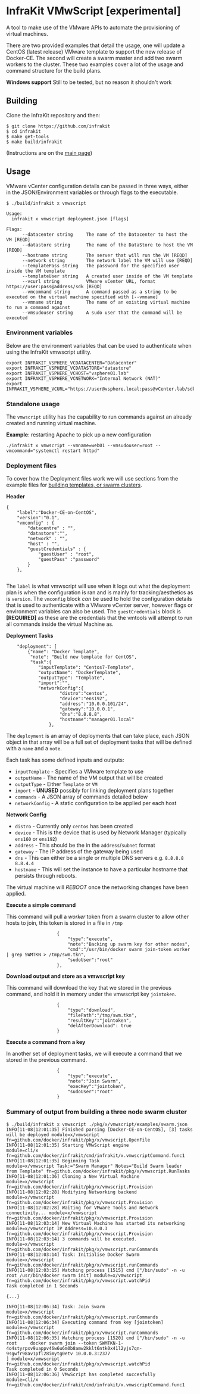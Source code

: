 # InfraKit VMwScript [experimental]

A tool to make use of the VMware APIs to automate the provisioning of virtual machines.

There are two provided examples that detail the usage, one will update a CentOS (latest release) VMware
template to support the new release of Docker-CE. The second will create a swarm master and add two 
swarm workers to the cluster. These two examples cover a lot of the usage and command structure for the 
build plans.

**Windows support** Still to be tested, but no reason it shouldn't work

## Building
Clone the InfraKit repository and then:

```
$ git clone https://github.com/infrakit
$ cd infrakit
$ make get-tools
$ make build/infrakit
```

(Instructions are on the [main page](http://github.com/docker/infrakit)) 



## Usage

VMware vCenter configuration details can be passed in three ways, either in the JSON/Environment variables or through flags to the executable.

```
$ ./build/infrakit x vmwscript

Usage:
  infrakit x vmwscript deployment.json [flags]

Flags:
      --datacenter string     The name of the Datacenter to host the VM [REQD]
      --datastore string      The name of the DataStore to host the VM [REQD]
      --hostname string       The server that will run the VM [REQD]
      --network string        The network label the VM will use [REQD]
      --templatePass string   The password for the specified user inside the VM template
      --templateUser string   A created user inside of the VM template
      --vcurl string          VMware vCenter URL, format https://user:pass@address/sdk [REQD]
      --vmcommand string      A command passed as a string to be executed on the virtual machine specified with [--vmname]
      --vmname string         The name of an existing virtual machine to run a command against
      --vmsudouser string     A sudo user that the command will be executed
```

### Environment variables

Below are the environment variables that can be used to authenticate when using the InfraKit vmwscript utility.

```
export INFRAKIT_VSPHERE_VCDATACENTER="Datacenter"
export INFRAKIT_VSPHERE_VCDATASTORE="datastore"
export INFRAKIT_VSPHERE_VCHOST="vsphere01.lab"
export INFRAKIT_VSPHERE_VCNETWORK="Internal Network (NAT)"
export INFRAKIT_VSPHERE_VCURL="https://user@vsphere.local:pass@vCenter.lab/sdk"
```

### Standalone usage

The `vmwscript` utility has the capability to run commands against an already created and running virtual machine.

**Example**: restarting Apache to pick up a new configuration

`./infrakit x vmwscript --vmname=web01 --vmsudouser=root --vmcommand="systemctl restart httpd"`

### Deployment files

To cover how the Deployment files work we will use sections from the example files for [building templates, or swarm clusters](./examples/). 

**Header**

```
{
    "label":"Docker-CE-on-CentOS",
    "version":"0.1",
    "vmconfig" : {
        "datacentre" : "",
        "datastore":"",
        "network" : "",
        "host" : "",
        "guestCredentials" : {
            "guestUser" : "root",
            "guestPass" :"password"
        }
    },
    
```
 
The `label` is what vmwscript will use when it logs out what the deployment plan is when the configuration is ran and is mainly for tracking/aesthetics as is `version`. The `vmconfig` block *can* be used to hold the configuration details that is used to authenticate with a VMware vCenter server, however flags or environment variables can also be used. The `guestCredentials` block is **[REQUIRED]** as these are the credentials that the vmtools will attempt to run all commands inside the virtual Machine as.

**Deployment Tasks**

```
    "deployment": [
        {"name": "Docker Template",
         "note": "Build new template for CentOS",
         "task":{
            "inputTemplate": "Centos7-Template",
            "outputName": "DockerTemplate",
            "outputType": "Template",
            "import":"",
            "networkConfig":{
                    "distro":"centos",
                    "device":"ens192",
                    "address":"10.0.0.101/24",
                    "gateway":"10.0.0.1",
                    "dns":"8.8.8.8",
                    "hostname":"manager01.local"
                },
```

The `deployment` is an array of deployments that can take place, each JSON object in that array will be a full set of deployment tasks that will be defined with a `name` and a `note`. 

Each task has some defined inputs and outputs:

- `inputTemplate` - Specifies a VMware template to use
- `outputName` - The name of the VM output that will be created
- `outputType` - Either `Template` or `VM`
- `import` - **UNUSED** possibly for linking deployment plans together
- `commands` - A JSON array of commands detailed below
- `networkConfig` - A static configuration to be applied per each host

**Network Config**

- `distro` - Currently only `centos` has been created
- `device` - This is the device that is used by Network Manager (typically `ens160` or `ens192`)
- `address` - This should be the in the `address`/`subnet` format
- `gateway` - The IP address of the gateway being used
- `dns` - This can either be a single or multiple DNS servers e.g. `8.8.8.8 8.8.4.4`
- `hostname` - This will set the instance to have a particular hostname that persists through reboots.

The virtual machine will *REBOOT* once the networking changes have been applied.

**Execute a simple command**

This command will pull a *worker* token from a swarm cluster to allow other hosts to join, this token is stored in a file in `/tmp`

```
                   {
                       "type":"execute",                    
                       "note":"Backing up swarm key for other nodes",            
                       "cmd":"/usr/bin/docker swarm join-token worker | grep SWMTKN > /tmp/swm.tkn",
                       "sudoUser":"root"
                   },              
```

**Download output and store as a vmwscript key**

This command will download the key that we stored in the previous command, and hold it in memory under the vmwscript key `jointoken`.

```
                   {
                       "type":"download",
                       "filePath":"/tmp/swm.tkn",
                       "resultKey":"jointoken",
                       "delAfterDownload": true
                   }
```

**Execute a command from a key**

In another set of deployment tasks, we will execute a command that we stored in the previous command.

```
                   {
                       "type":"execute",                    
                       "note":"Join Swarm",
                       "execKey":"jointoken",
                       "sudoUser":"root"
                   }
```

### Summary of output from building a three node swarm cluster


```
$ ./build/infrakit x vmwscript ./pkg/x/vmwscript/examples/swarm.json 
INFO[11-08|12:01:35] Finished parsing [Docker-CE-on-CentOS], [3] tasks will be deployed module=x/vmwscript fn=github.com/docker/infrakit/pkg/x/vmwscript.OpenFile
INFO[11-08|12:01:35] Starting VMwScript engine                module=cli/x fn=github.com/docker/infrakit/cmd/infrakit/x.vmwscriptCommand.func1
INFO[11-08|12:01:35] Beginning Task                           module=x/vmwscript Task:="Swarm Manager" Notes="Build Swarm leader from Template" fn=github.com/docker/infrakit/pkg/x/vmwscript.RunTasks
INFO[11-08|12:01:36] Cloning a New Virtual Machine            module=x/vmwscript fn=github.com/docker/infrakit/pkg/x/vmwscript.Provision
INFO[11-08|12:02:28] Modifying Networking backend             module=x/vmwscript fn=github.com/docker/infrakit/pkg/x/vmwscript.Provision
INFO[11-08|12:02:28] Waiting for VMware Tools and Network connectivity... module=x/vmwscript fn=github.com/docker/infrakit/pkg/x/vmwscript.Provision
INFO[11-08|12:03:14] New Virtual Machine has started its networking module=x/vmwscript IP Address=10.0.0.3 fn=github.com/docker/infrakit/pkg/x/vmwscript.Provision
INFO[11-08|12:03:14] 3 commands will be executed.             module=x/vmwscript fn=github.com/docker/infrakit/pkg/x/vmwscript.runCommands
INFO[11-08|12:03:14] Task: Initialise Docker Swarm            module=x/vmwscript fn=github.com/docker/infrakit/pkg/x/vmwscript.runCommands
INFO[11-08|12:03:15] Watching process [1515] cmd ["/bin/sudo" -n -u root /usr/bin/docker swarm init] module=x/vmwscript fn=github.com/docker/infrakit/pkg/x/vmwscript.watchPid
Task completed in 1 Seconds

{...}

INFO[11-08|12:06:34] Task: Join Swarm                         module=x/vmwscript fn=github.com/docker/infrakit/pkg/x/vmwscript.runCommands
INFO[11-08|12:06:34] Executing command from key [jointoken]   module=x/vmwscript fn=github.com/docker/infrakit/pkg/x/vmwscript.runCommands
INFO[11-08|12:06:35] Watching process [1520] cmd ["/bin/sudo" -n -u root     docker swarm join --token SWMTKN-1-4o4styrpxv9uappv46w6u6m0b8amw2kklt6ntk0x41l2yjs7qn-9sgwfr98av1pfl28imytg0etv 10.0.0.3:2377
] module=x/vmwscript fn=github.com/docker/infrakit/pkg/x/vmwscript.watchPid
Task completed in 0 Seconds
INFO[11-08|12:06:36] VMwScript has completed succesfully      module=cli/x fn=github.com/docker/infrakit/cmd/infrakit/x.vmwscriptCommand.func1

```
